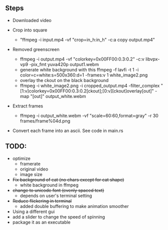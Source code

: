 ## Steps

- Downloaded video
- Crop into square

  - "ffmpeg -i input.mp4 -vf "crop=in_h:in_h" -c:a copy output.mp4"

- Removed greenscreen

  - ffmpeg -i output.mp4 -vf "colorkey=0x00FF00:0.3:0.2" -c:v libvpx-vp9 -pix_fmt yuva420p output1.webm
  - generate white background with this ffmpeg -f lavfi -t 1 -i color=c=white:s=500x360:d=1 -frames:v 1 white_image2.png
  - overlay the ckout on the black background
  - ffmpeg -i white_image2.png -i cropped_output.mp4 -filter_complex "[1:v]colorkey=0x00FF00:0.3:0.2[ckout];[0:v][ckout]overlay[out]" -map "[out]" output_white.webm

- Extract frames

  - ffmpeg -i output_white.webm -vf "scale=60:60,format=gray" -r 30 frames/frame%04d.png

- Convert each frame into an ascii. See code in main.rs

## TODO:

- optimize
  - framerate
  - original video
  - image size
- ~~Fix background of cat (no chars except for cat shape)~~
  - white background in ffmpeg
- ~~change to unicode font (evenly spaced text)~~
  - depends on user's terminal setting
- ~~Reduce flickering in terminal~~
  - added double buffering to make animation smoother
- Using a different gui
- add a slider to change the speed of spinning
- package it as an executable
